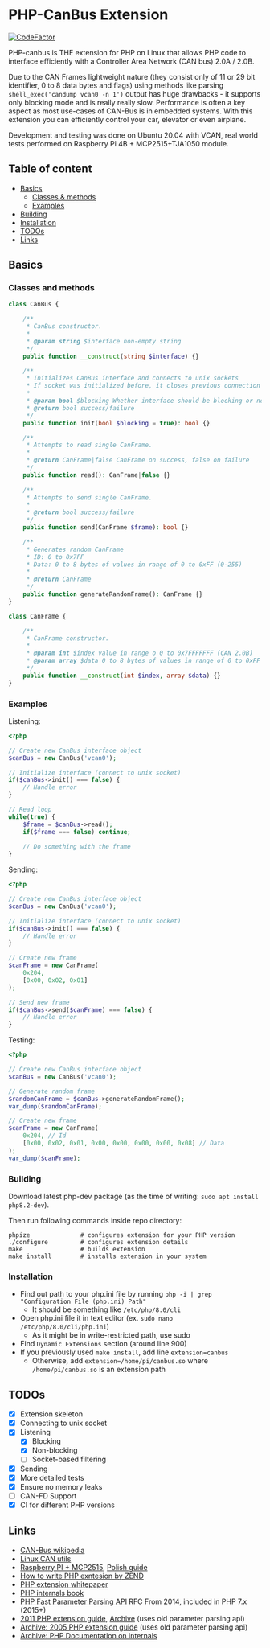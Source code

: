 # PHP-CanBus Extension

[![CodeFactor](https://www.codefactor.io/repository/github/adamczykpiotr/php-canbus/badge)](https://www.codefactor.io/repository/github/adamczykpiotr/php-canbus)

PHP-canbus is THE extension for PHP on Linux that allows PHP code to interface efficiently with a Controller Area Network (CAN bus) 2.0A / 2.0B.

Due to the CAN Frames lightweight nature (they consist only of 11 or 29 bit identifier, 0 to 8 data bytes and flags) using methods like parsing `shell_exec('candump vcan0 -n 1')` output has huge drawbacks - it supports only blocking mode and is really really slow. Performance is often a key aspect as most use-cases of CAN-Bus is in embedded systems. With this extension you can efficiently control your car, elevator or even airplane.

Development and testing was done on Ubuntu 20.04 with VCAN, real world tests performed on Raspberry Pi 4B + MCP2515+TJA1050 module.

## Table of content
- [Basics](#basics)
  - [Classes & methods](#classes-and-methods)
  - [Examples](#examples)
- [Building](#building)
- [Installation](#installation)
- [TODOs](#todos)
- [Links](#links)

## Basics
### Classes and methods
```php
class CanBus {

    /**
     * CanBus constructor.
     *
     * @param string $interface non-empty string
     */
    public function __construct(string $interface) {}

    /**
     * Initializes CanBus interface and connects to unix sockets
     * If socket was initialized before, it closes previous connection
     *
     * @param bool $blocking Whether interface should be blocking or not
     * @return bool success/failure
     */
    public function init(bool $blocking = true): bool {}

    /**
     * Attempts to read single CanFrame.
     *
     * @return CanFrame|false CanFrame on success, false on failure
     */
    public function read(): CanFrame|false {}
    
    /**
     * Attempts to send single CanFrame.
     *
     * @return bool success/failure
     */
    public function send(CanFrame $frame): bool {}

    /**
     * Generates random CanFrame
     * ID: 0 to 0x7FF
     * Data: 0 to 8 bytes of values in range of 0 to 0xFF (0-255)
     *
     * @return CanFrame
     */
    public function generateRandomFrame(): CanFrame {}
}

class CanFrame {

    /**
     * CanFrame constructor.
     *
     * @param int $index value in range o 0 to 0x7FFFFFFF (CAN 2.0B)
     * @param array $data 0 to 8 bytes of values in range of 0 to 0xFF (0-255)
     */
    public function __construct(int $index, array $data) {}
}
```

### Examples

Listening:
```php
<?php

// Create new CanBus interface object
$canBus = new CanBus('vcan0');

// Initialize interface (connect to unix socket)
if($canBus->init() === false) {
    // Handle error
}

// Read loop
while(true) {
    $frame = $canBus->read();
    if($frame === false) continue;
    
    // Do something with the frame
}
```

Sending:
```php
<?php

// Create new CanBus interface object
$canBus = new CanBus('vcan0');

// Initialize interface (connect to unix socket)
if($canBus->init() === false) {
    // Handle error
}

// Create new frame
$canFrame = new CanFrame(
    0x204,
    [0x00, 0x02, 0x01]
);

// Send new frame
if($canBus->send($canFrame) === false) {
    // Handle error
}

```

Testing:
```php
<?php

// Create new CanBus interface object
$canBus = new CanBus('vcan0');

// Generate random frame
$randomCanFrame = $canBus->generateRandomFrame();
var_dump($randomCanFrame);

// Create new frame
$canFrame = new CanFrame(
    0x204, // Id
    [0x00, 0x02, 0x01, 0x00, 0x00, 0x00, 0x00, 0x08] // Data
);
var_dump($canFrame);
```

### Building
Download latest php-dev package (as the time of writing: `sudo apt install php8.2-dev`).

Then run following commands inside repo directory:
```
phpize              # configures extension for your PHP version
./configure         # configures extension details
make                # builds extension
make install        # installs extension in your system
```

### Installation
- Find out path to your php.ini file by running `php -i | grep "Configuration File (php.ini) Path"`
  - It should be something like `/etc/php/8.0/cli`
- Open php.ini file it in text editor (ex. `sudo nano /etc/php/8.0/cli/php.ini`)
  - As it might be in write-restricted path, use sudo
- Find `Dynamic Extensions` section (around line 900)
- If you previously used `make install`, add line `extension=canbus`
  - Otherwise, add `extension=/home/pi/canbus.so` where `/home/pi/canbus.so` is an extension path

## TODOs
- [x] Extension skeleton
- [x] Connecting to unix socket
- [x] Listening
  - [x] Blocking
  - [x] Non-blocking
  - [ ] Socket-based filtering
- [x] Sending
- [x] More detailed tests
- [x] Ensure no memory leaks
- [ ] CAN-FD Support
- [x] CI for different PHP versions

## Links
* [CAN-Bus wikipedia](https://en.wikipedia.org/wiki/CAN_bus)
* [Linux CAN utils](https://github.com/linux-can/can-utils)
* [Raspberry PI + MCP2515](https://forums.raspberrypi.com/viewtopic.php?t=141052), [Polish guide](http://www.emvn.pl/can-bus-mcp2515-raspberrypi-socketcan/)
* [How to write PHP exntesion by ZEND](https://www.zend.com/resources/writing-php-extensions)
* [PHP extension whitepaper](https://www.zend.com/sites/zend/files/pdfs/whitepaper-zend-php-extensions.pdf)
* [PHP internals book](https://www.phpinternalsbook.com/)
* [PHP Fast Parameter Parsing API](https://wiki.php.net/rfc/fast_zpp) RFC From 2014, included in PHP 7.x (2015+)
* [2011 PHP extension guide](https://kchodorow.com/2011/08/11/php-extensions-made-eldrich-php-variables/),
  [Archive](https://web.archive.org/web/20210416205006/https://kchodorow.com/2011/08/11/php-extensions-made-eldrich-php-variables/) (uses old parameter parsing api)
* [Archive: 2005 PHP extension guide](http://web.archive.org/web/20110222035803/http://devzone.zend.com/article/1021) (uses old parameter parsing api)
* [Archive: PHP Documentation on internals](https://web.archive.org/web/20200501034044/https://www.php.net/manual/en/internals2.php)

